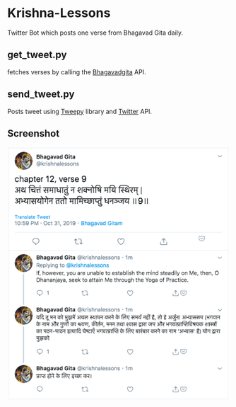 # Krishna-Lessons
  Twitter Bot which posts one verse from Bhagavad Gita daily.

## get_tweet.py
  fetches verses by calling the [Bhagavadgita](https://bhagavadgita.io/) API.


## send_tweet.py
  Posts tweet using [Tweepy](https://www.tweepy.org/) library and [Twitter](https://developer.twitter.com/) API. 
  
## Screenshot

![Screenshot](./media/screenshot.png?raw=true)